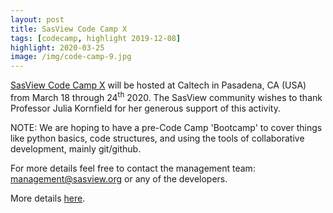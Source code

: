 ```yaml
---
layout: post
title: SasView Code Camp X
tags: [codecamp, highlight 2019-12-08]
highlight: 2020-03-25
image: /img/code-camp-9.jpg
---
```


[SasView Code Camp X](https://github.com/SasView/sasview/wiki/CodeCampX) will be hosted
at Caltech in Pasadena, CA (USA) from March 18 through 24<sup>th</sup> 2020. 
The SasView community wishes to thank Professor Julia Kornfield for her generous support of this activity.

NOTE: We are hoping to have a pre-Code Camp 'Bootcamp' to cover things like python basics, 
code structures, and using the tools of collaborative development, mainly git/github.

For more details feel free to contact the management team:
[management@sasview.org](mailto:management@sasview.org)
or any of the developers.

More details [here](https://github.com/SasView/sasview/wiki/CodeCampX).
